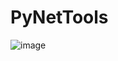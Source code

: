 # PyNetTools

![image](https://github.com/user-attachments/assets/cc707845-4e5e-435c-aece-547ad07c57ee)

